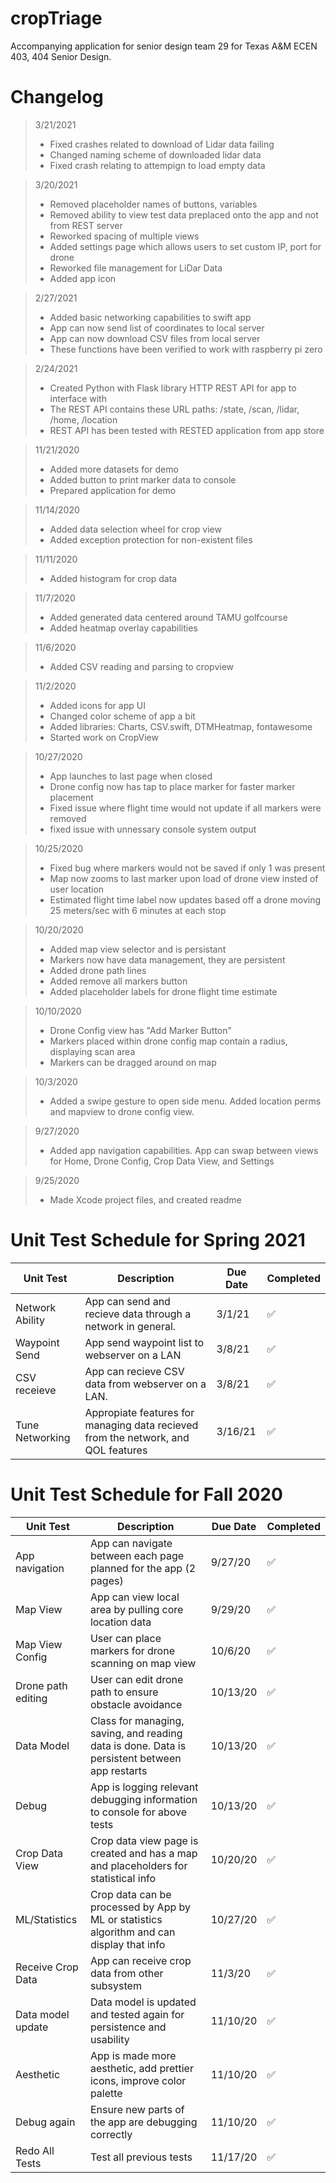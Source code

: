 # cropTriage
Accompanying application for senior design team 29 for Texas A&M ECEN 403, 404 Senior Design.

# Changelog
> 3/21/2021
> - Fixed crashes related to download of Lidar data failing
> - Changed naming scheme of downloaded lidar data
> - Fixed crash relating to attempign to load empty data

> 3/20/2021
> - Removed placeholder names of buttons, variables
> - Removed ability to view test data preplaced onto the app and not from REST server
> - Reworked spacing of multiple views
> - Added settings page which allows users to set custom IP, port for drone
> - Reworked file management for LiDar Data
> - Added app icon

> 2/27/2021
> - Added basic networking capabilities to swift app
> - App can now send list of coordinates to local server
> - App can now download CSV files from local server
> - These functions have been verified to work with raspberry pi zero

> 2/24/2021
> - Created Python with Flask library HTTP REST API for app to interface with
> - The REST API contains these URL paths: /state, /scan, /lidar, /home, /location
> - REST API has been tested with RESTED application from app store

> 11/21/2020
> - Added more datasets for demo
> - Added button to print marker data to console
> - Prepared application for demo

> 11/14/2020
> - Added data selection wheel for crop view
> - Added exception protection for non-existent files

> 11/11/2020
> - Added histogram for crop data

> 11/7/2020
> - Added generated data centered around TAMU golfcourse
> - Added heatmap overlay capabilities

> 11/6/2020
> - Added CSV reading and parsing to cropview

> 11/2/2020
> - Added icons for app UI
> - Changed color scheme of app a bit
> - Added libraries: Charts, CSV.swift, DTMHeatmap, fontawesome
> - Started work on CropView

> 10/27/2020
> - App launches to last page when closed
> - Drone config now has tap to place marker for faster marker placement
> - Fixed issue where flight time would not update if all markers were removed
> - fixed issue with unnessary console system output

>10/25/2020
> - Fixed bug where markers would not be saved if only 1 was present
> - Map now zooms to last marker upon load of drone view insted of user location
> - Estimated flight time label now updates based off a drone moving 25 meters/sec with 6 minutes at each stop

> 10/20/2020
> - Added map view selector and is persistant
> - Markers now have data management, they are persistent
> - Added drone path lines
> - Added remove all markers button
> - Added placeholder labels for drone flight time estimate

> 10/10/2020
> - Drone Config view has "Add Marker Button"
> - Markers placed within drone config map contain a radius, displaying scan area
> - Markers can be dragged around on map

> 10/3/2020
> - Added a swipe gesture to open side menu. Added location perms and mapview to drone config view.

> 9/27/2020
> - Added app navigation capabilities. App can swap between views for Home, Drone Config, Crop Data View, and Settings

> 9/25/2020
> - Made Xcode project files, and created readme


# Unit Test Schedule for Spring 2021

| Unit Test          | Description                                                                                   | Due Date | Completed |
|--------------------|-----------------------------------------------------------------------------------------------|----------|-----------|
| Network Ability    | App can send and recieve data through a network in general.                                   | 3/1/21   |     ✅     |
| Waypoint Send      | App send waypoint list to webserver on a LAN                                                  | 3/8/21   |     ✅     |
| CSV receieve       | App can recieve CSV data from webserver on a LAN.                                             | 3/8/21  |     ✅     |
| Tune Networking    | Appropiate features for managing data recieved from the network, and QOL features             | 3/16/21  |     ✅    |


# Unit Test Schedule for Fall 2020

| Unit Test          | Description                                                                                   | Due Date | Completed |
|--------------------|-----------------------------------------------------------------------------------------------|----------|-----------|
| App navigation     | App can navigate between each page planned for the app (2 pages)                              | 9/27/20  |    ✅     |
| Map View           | App can view local area by pulling core location data                                         | 9/29/20  |    ✅     |
| Map View Config    | User can place markers for drone scanning on map view                                         | 10/6/20  |    ✅     |
| Drone path editing | User can edit drone path to ensure obstacle avoidance                                         | 10/13/20 |    ✅     |
| Data Model         | Class for managing, saving, and reading data is done. Data is persistent between app restarts | 10/13/20 |    ✅     |
| Debug              | App is logging relevant debugging information to console for above tests                      | 10/13/20 |    ✅     |
| Crop Data View     | Crop data view page is created and has a map and placeholders for statistical info            | 10/20/20 |    ✅     |
| ML/Statistics      | Crop data can be processed by App by ML or statistics algorithm and can display that info     | 10/27/20 |    ✅     |
| Receive Crop Data  | App can receive crop data from other subsystem                                                | 11/3/20  |    ✅     |
| Data model update  | Data model is updated and tested again for persistence and usability                          | 11/10/20 |    ✅     |
| Aesthetic          | App is made more aesthetic, add prettier icons, improve color palette                         | 11/10/20 |    ✅     |
| Debug again        | Ensure new parts of the app are debugging correctly                                           | 11/10/20 |    ✅     |
| Redo All Tests     | Test all previous tests                                                                       | 11/17/20 |    ✅     |



